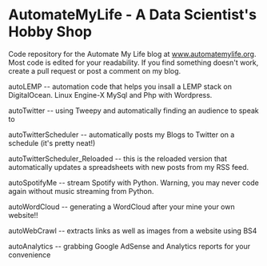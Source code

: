 # AutomateMyLife - A Data Scientist's Hobby Shop
Code repository for the Automate My Life blog at www.automatemylife.org. Most code is edited for your readability. If you find something doesn't work, create a pull request or post a comment on my blog.

autoLEMP -- automation code that helps you insall a LEMP stack on DigitalOcean. Linux Engine-X MySql and Php with Wordpress. 

autoTwitter -- using Tweepy and automatically finding an audience to speak to

autoTwitterScheduler -- automatically posts my Blogs to Twitter on a schedule (it's pretty neat!)

autoTwitterScheduler_Reloaded -- this is the reloaded version that automatically updates a spreadsheets with new posts from my RSS feed. 

autoSpotifyMe -- stream Spotify with Python. Warning, you may never code again without music streaming from Python.

autoWordCloud -- generating a WordCloud after your mine your own website!!

autoWebCrawl -- extracts links as well as images from a website using BS4

autoAnalytics -- grabbing Google AdSense and Analytics reports for your convenience

